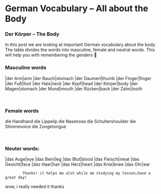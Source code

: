 # German Vocabulary – All about the Body

[](http://www.jabbalab.com/blog/wp-content/uploads/2011/06/body.jpg)

### Der Körper – The Body

In this post we are looking at important German vocabulary about the body. The table divides the words into masculine, female and neutral words. This will help you with remembering the genders 🙂

### Masculine words
|der Arm|arm
|der Bauch|stomach
|der Daumen|thumb
|der Finger|finger
|der Fuß|foot
|der Hals|neck
|der Kopf|head
|der Körper|body
|der Magen|stomach
|der Mund|mouth
|der Rücken|back
|der Zahn|tooth

 

### Female words
die Handhand
die Lippelip
die Nasenose
die Schultershoulder
die Stimmevoice
die Zungetongue

 

### Neuter words:
|das Auge|eye
|das Bein|leg
|das Blut|blood
|das Fleisch|meat
|das Gesicht|face
|das Haar|hair
|das Herz|heart
|das Knie|knee
|das Ohr|ear

                    


        
        
            Thanks! it helps me alot while am studying my lesson…have a great day!

        

    


wow, i really needed it
thanks

